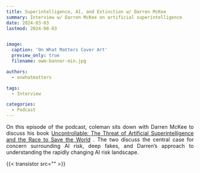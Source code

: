 ```yaml
---
title: Superintelligence, AI, and Extinction w/ Darren McKee
summary: Interview w/ Darren McKee on artificial superintelligence
date: 2024-03-03
lastmod: 2024-08-03


image:
  caption: 'On What Matters Cover Art'
  preview_only: true
  filename: owm-banner-min.jpg

authors:
  - onwhatmatters

tags:
  - Interview

categories: 
  - Podcast
---
```


<div style="text-align: justify">
On this episode of the podcast, coleman sits down with Darren McKee to discuss his book <a href="https://www.darrenmckee.info/uncontrollable-the-threat-of-artificial-superintelligence-and-the-race-to-save-the-world" target="_blank" rel="noreferrer noopener">Uncontrollable: The Threat of Artificial Superintelligence and the Race to Save the World</a> . The two discuss the central case for concern surrounding AI risk, deep fakes, and Darren’s approach to understanding the rapidly changing AI risk landscape.

{{< transistor src="" >}}
</div>